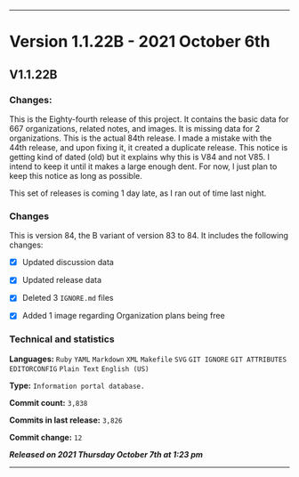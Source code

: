 ***

# Version 1.1.22B - 2021 October 6th

## V1.1.22B

### Changes:

This is the Eighty-fourth release of this project. It contains the basic data for 667 organizations, <!-- (fork count minus 2) !--> related notes, and images. It is missing data for 2 organizations. This is the actual 84th release. I made a mistake with the 44th release, and upon fixing it, it created a duplicate release. This notice is getting kind of dated (old) but it explains why this is V84 and not V85. I intend to keep it until it makes a large enough dent. For now, I just plan to keep this notice as long as possible.

This set of releases is coming 1 day late, as I ran out of time last night.

### Changes

This is version 84, the B variant of version 83 to 84. It includes the following changes:

- [x] Updated discussion data

- [x] Updated release data

- [x] Deleted 3 `IGNORE.md` files

- [x] Added 1 image regarding Organization plans being free

<!--
- [x] Added data up to >date<
!-->

<!--
- [x] Deleted 2 `IGNORE.md` files
!-->

<!-- - [x] Updated Git navigation data

<!-- - [x] Deleted 3 `IGNORE.md` files !-->

### Technical and statistics

**Languages:** `Ruby` `YAML` `Markdown` `XML` `Makefile` `SVG` `GIT IGNORE` `GIT ATTRIBUTES` `EDITORCONFIG` `Plain Text` `English (US)`

**Type:** `Information portal database.`

**Commit count:** `3,838`

**Commits in last release:** `3,826`

**Commit change:** `12`

***Released on 2021 Thursday October 7th at 1:23 pm***

***
